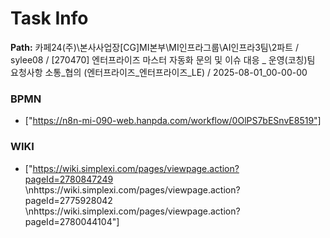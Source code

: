 # Task Info

**Path:** 카페24(주)\본사사업장\[CG]MI본부\MI인프라그룹\AI인프라3팀\2파트 / sylee08 / [270470] 엔터프라이즈 마스터 자동화 문의 및 이슈 대응 _ 운영(코칭)팀 요청사항 소통_협의 (엔터프라이즈_엔터프라이즈_LE) / 2025-08-01_00-00-00

### BPMN
- ["https://n8n-mi-090-web.hanpda.com/workflow/0OlPS7bESnvE8519"]

### WIKI
- ["https://wiki.simplexi.com/pages/viewpage.action?pageId=2780847249 \nhttps://wiki.simplexi.com/pages/viewpage.action?pageId=2775928042 \nhttps://wiki.simplexi.com/pages/viewpage.action?pageId=2780044104"]

